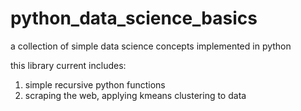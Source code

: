 # python_data_science_basics
 a collection of simple data science concepts implemented in python
 
 this library current includes:
 1. simple recursive python functions
 2. scraping the web, applying kmeans clustering to data
